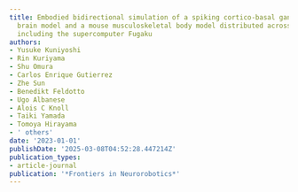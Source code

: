 ```yaml
---
title: Embodied bidirectional simulation of a spiking cortico-basal ganglia-cerebellar-thalamic
  brain model and a mouse musculoskeletal body model distributed across computers
  including the supercomputer Fugaku
authors:
- Yusuke Kuniyoshi
- Rin Kuriyama
- Shu Omura
- Carlos Enrique Gutierrez
- Zhe Sun
- Benedikt Feldotto
- Ugo Albanese
- Alois C Knoll
- Taiki Yamada
- Tomoya Hirayama
- ' others'
date: '2023-01-01'
publishDate: '2025-03-08T04:52:28.447214Z'
publication_types:
- article-journal
publication: '*Frontiers in Neurorobotics*'
---
```

